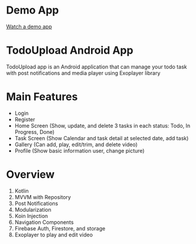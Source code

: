 # Demo App
[Watch a demo app](https://drive.google.com/file/d/1BaUsnwjjyl9Mw6xJ9Tx0vMsxGTIVlqaJ/view?usp=sharing)

# TodoUpload Android App
TodoUpload app is an Android application that can manage your todo task with post notifications and media player using Exoplayer library

# Main Features
- Login
- Register
- Home Screen (Show, update, and delete 3 tasks in each status: Todo, In Progress, Done)
- Task Screen (Show Calendar and task detail at selected date, add task)
- Gallery (Can add, play, edit/trim, and delete  video)
- Profile (Show basic information user, change picture)

# Overview
1. Kotlin
2. MVVM with Repository
3. Post Notifications
4. Modularization
5. Koin Injection
6. Navigation Components
7. Firebase Auth, Firestore, and storage
8. Exoplayer to play and edit video
